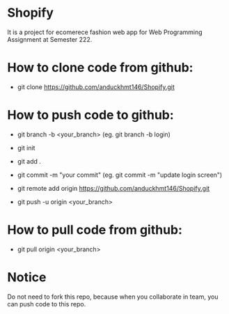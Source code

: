 # Shopify

It is a project for ecomerece fashion web app for Web Programming Assignment at Semester 222.

# How to clone code from github:

* git clone https://github.com/anduckhmt146/Shopify.git

# How to push code to github:

* git branch -b <your_branch> (eg. git branch -b login)

* git init 

* git add .

* git commit -m "your commit" (eg. git commit -m "update login screen")

* git remote add origin https://github.com/anduckhmt146/Shopify.git

* git push -u origin <your_branch>

# How to pull code from github:

* git pull origin <your_branch>

# Notice

Do not need to fork this repo, because when you collaborate in team, you can push code to this repo.
